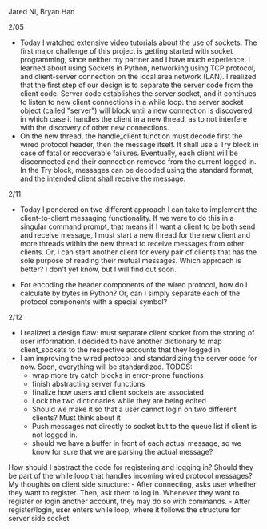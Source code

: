 Jared Ni, Bryan Han

2/05
- Today I watched extensive video tutorials about the use of sockets. The first major challenge of this project is getting started with socket programming, since neither my partner and I have much experience. I learned about using Sockets in Python, networking using TCP protocol, and client-server connection on the local area network (LAN). I realized that the first step of our design is to separate the server code from the client code. Server code establishes the server socket, and it continues to listen to new client connections in a while loop. the server socket object (called "server") will block until a new connection is discovered, in which case it handles the client in a new thread, as to not interfere with the discovery of other new connections. 
- On the new thread, the handle_client function must decode first the wired protocol header, then the message itself. It shall use a Try block in case of fatal or recoverable failures. Eventually, each client will be disconnected and their connection removed from the current logged in. In the Try block, messages can be decoded using the standard format, and the intended client shall receive the message. 


2/11
- Today I pondered on two different approach I can take to implement the client-to-client messaging functionality. If we were to do this in a singular command prompt, that means if I want a client to be both send and receive message, I must start a new thread for the new client and more threads within the new thread to receive messages from other clients. Or, I can start another client for every pair of clients that has the sole purpose of reading their mutual messages. Which approach is better? I don't yet know, but I will find out soon. 


- For encoding the header components of the wired protocol, how do I calculate by bytes in Python? Or, can I simply separate each of the protocol components with a special symbol? 


2/12 
- I realized a design flaw: must separate client socket from the storing of user information. I decided to have another dictionary to map client_sockets to the respective accounts that they logged in. 
- I am improving the wired protocol and standardizing the server code for now. Soon, everything will be standardized. 
TODOS: 
    - wrap more try catch blocks in error-prone functions
    - finish abstracting server functions
    - finalize how users and client sockets are associated
    - Lock the two dictionaries while they are being edited
    - Should we make it so that a user cannot login on two different clients? Must think about it
    - Push messages not directly to socket but to the queue list if client is not logged in. 
    - should we have a buffer in front of each actual message, so we know for sure that we are parsing the actual message? 

How should I abstract the code for registering and logging in? Should they be part of the while loop that handles incoming wired protocol messages? 
My thoughts on client side structure: 
    - After connecting, asks user whether they want to register. Then, ask them to log in. Whenever they want to register or login another account, they may do so with commands. 
    - After register/login, user enters while loop, where it follows the structure for server side socket.
